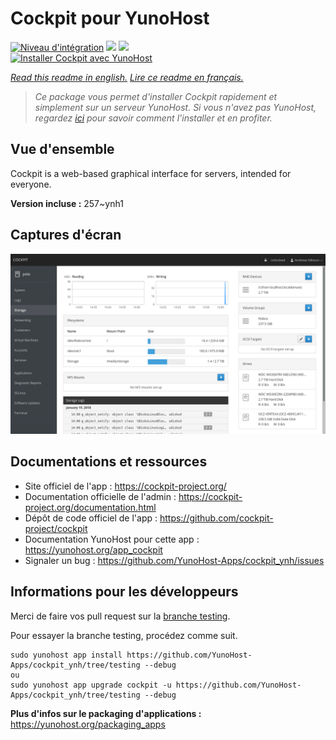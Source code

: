 # Cockpit pour YunoHost

[![Niveau d'intégration](https://dash.yunohost.org/integration/cockpit.svg)](https://dash.yunohost.org/appci/app/cockpit) ![](https://ci-apps.yunohost.org/ci/badges/cockpit.status.svg) ![](https://ci-apps.yunohost.org/ci/badges/cockpit.maintain.svg)  
[![Installer Cockpit avec YunoHost](https://install-app.yunohost.org/install-with-yunohost.svg)](https://install-app.yunohost.org/?app=cockpit)

*[Read this readme in english.](./README.md)*
*[Lire ce readme en français.](./README_fr.md)*

> *Ce package vous permet d'installer Cockpit rapidement et simplement sur un serveur YunoHost.
Si vous n'avez pas YunoHost, regardez [ici](https://yunohost.org/#/install) pour savoir comment l'installer et en profiter.*

## Vue d'ensemble

Cockpit is a web-based graphical interface for servers, intended for everyone.



**Version incluse :** 257~ynh1



## Captures d'écran

![](./doc/screenshots/screenshot-storage.png)

## Documentations et ressources

* Site officiel de l'app : https://cockpit-project.org/
* Documentation officielle de l'admin : https://cockpit-project.org/documentation.html
* Dépôt de code officiel de l'app : https://github.com/cockpit-project/cockpit
* Documentation YunoHost pour cette app : https://yunohost.org/app_cockpit
* Signaler un bug : https://github.com/YunoHost-Apps/cockpit_ynh/issues

## Informations pour les développeurs

Merci de faire vos pull request sur la [branche testing](https://github.com/YunoHost-Apps/cockpit_ynh/tree/testing).

Pour essayer la branche testing, procédez comme suit.
```
sudo yunohost app install https://github.com/YunoHost-Apps/cockpit_ynh/tree/testing --debug
ou
sudo yunohost app upgrade cockpit -u https://github.com/YunoHost-Apps/cockpit_ynh/tree/testing --debug
```

**Plus d'infos sur le packaging d'applications :** https://yunohost.org/packaging_apps